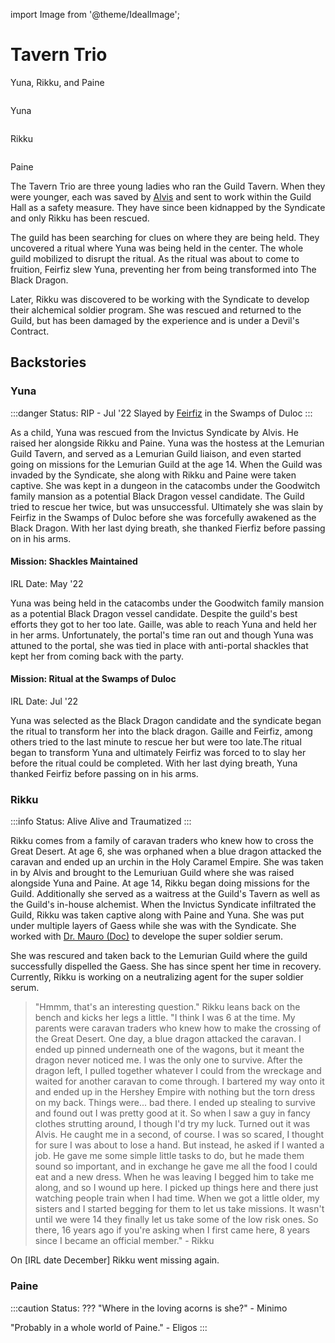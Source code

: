 import Image from '@theme/IdealImage';

# Tavern Trio

Yuna, Rikku, and Paine

<div style={{ display: "grid", gridTemplateColumns: "repeat(3, 1fr)", gridGap: 20 }}>
    <div><Image img={require('./Yuna.png')} /><p>Yuna</p></div>
    <div><Image img={require('./Rikku.png')} /><p>Rikku</p></div>
    <div><Image img={require('./Paine.png')} /><p>Paine</p></div>
</div>

The Tavern Trio are three young ladies who ran the Guild Tavern.
When they were younger, each was saved by [Alvis](alvis) and sent to work within the Guild Hall as a safety measure.
They have since been kidnapped by the Syndicate and only Rikku has been rescued.

The guild has been searching for clues on where they are being held.
They uncovered a ritual where Yuna was being held in the center.
The whole guild mobilized to disrupt the ritual.
As the ritual was about to come to fruition, Feirfiz slew Yuna, preventing her from being transformed into The Black Dragon.

Later, Rikku was discovered to be working with the Syndicate to develop their alchemical soldier program. She was rescued and returned to the Guild, but has been damaged by the experience and is under a Devil's Contract.

## Backstories

### Yuna

:::danger Status: RIP - Jul '22
Slayed by [Feirfiz](../../player_characters/Feirfiz) in the Swamps of Duloc
:::

As a child, Yuna was rescued from the Invictus Syndicate by Alvis. He raised her alongside Rikku and Paine. Yuna was the hostess at the Lemurian Guild Tavern, and served as a Lemurian Guild liaison, and even started going on missions for the Lemurian Guild at the age 14. When the Guild was invaded by the Syndicate, she along with Rikku and Paine were taken captive. She was kept in a dungeon in the catacombs under the Goodwitch family mansion as a potential Black Dragon vessel candidate. The Guild tried to rescue her twice, but was unsuccessful. Ultimately she was slain by Feirfiz in the Swamps of Duloc before she was forcefully awakened as the Black Dragon. With her last dying breath, she thanked Fierfiz before passing on in his arms.

#### Mission: Shackles Maintained

IRL Date: May '22

Yuna was being held in the catacombs under the Goodwitch family mansion as a potential Black Dragon vessel candidate. Despite the guild's best efforts they got to her too late. Gaille, was able to reach Yuna and held her in her arms. Unfortunately, the portal's time ran out and though Yuna was attuned to the portal, she was tied in place with anti-portal shackles that kept her from coming back with the party.

#### Mission: Ritual at the Swamps of Duloc

IRL Date: Jul '22

Yuna was selected as the Black Dragon candidate and the syndicate began the ritual to transform her into the black dragon. Gaille and Feirfiz, among others tried to the last minute to rescue her but were too late.The ritual began to transform Yuna and ultimately Feirfiz was forced to to slay her before the ritual could be completed. With her last dying breath, Yuna thanked Feirfiz before passing on in his arms.

### Rikku

:::info Status: Alive
Alive and Traumatized
:::

Rikku comes from a family of caravan traders who knew how to cross the Great Desert. At age 6, she was orphaned when a blue dragon attacked the caravan and ended up an urchin in the Holy Caramel Empire. She was taken in by Alvis and brought to the Lemuriuan Guild where she was raised alongside Yuna and Paine. At age 14, Rikku began doing missions for the Guild. Additionally she served as a waitress at the Guild's Tavern as well as the Guild's in-house alchemist. When the Invictus Syndicate infiltrated the Guild, Rikku was taken captive along with Paine and Yuna. She was put under multiple layers of Gaess while she was with the Syndicate. She worked with [Dr. Mauro (Doc)](../syndicate/Dr_Mauro_Doc) to develope the super soldier serum.

She was rescured and taken back to the Lemurian Guild where the guild successfully dispelled the Gaess. She has since spent her time in recovery. Currently, Rikku is working on a neutralizing agent for the super soldier serum.

> "Hmmm, that's an interesting question." Rikku leans back on the bench and kicks her legs a little. "I think I was 6 at the time. My parents were caravan traders who knew how to make the crossing of the Great Desert. One day, a blue dragon attacked the caravan. I ended up pinned underneath one of the wagons, but it meant the dragon never noticed me. I was the only one to survive. After the dragon left, I pulled together whatever I could from the wreckage and waited for another caravan to come through. I bartered my way onto it and ended up in the Hershey Empire with nothing but the torn dress on my back. Things were... bad there. I ended up stealing to survive and found out I was pretty good at it. So when I saw a guy in fancy clothes strutting around, I though I'd try my luck. Turned out it was Alvis. He caught me in a second, of course. I was so scared, I thought for sure I was about to lose a hand. But instead, he asked if I wanted a job. He gave me some simple little tasks to do, but he made them sound so important, and in exchange he gave me all the food I could eat and a new dress. When he was leaving I begged him to take me along, and so I wound up here. I picked up things here and there just watching people train when I had time. When we got a little older, my sisters and I started begging for them to let us take missions. It wasn't until we were 14 they finally let us take some of the low risk ones. So there, 16 years ago if you're asking when I first came here, 8 years since I became an official member." - Rikku

On [IRL date December] Rikku went missing again.

### Paine

:::caution Status: ???
"Where in the loving acorns is she?" - Minimo

"Probably in a whole world of Paine." - Eligos
:::
